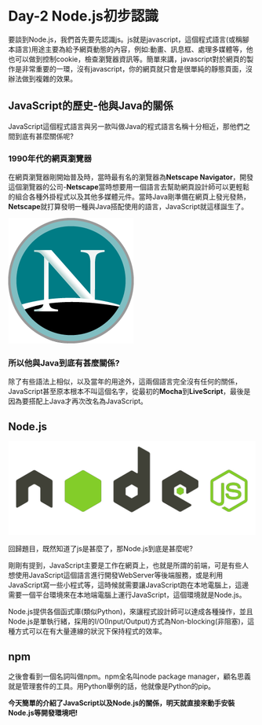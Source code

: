 # Day-2 Node.js初步認識

要談到Node.js，我們首先要先認識js。js就是javascript，這個程式語言(或稱腳本語言)用途主要為給予網頁動態的內容，例如:動畫、訊息框、處理多媒體等，他也可以做到控制cookie，檢查瀏覽器資訊等。簡單來講，javascript對於網頁的製作是非常重要的一環，沒有javascript，你的網頁就只會是很單純的靜態頁面，沒辦法做到複雜的效果。

## JavaScript的歷史-他與Java的關係

JavaScript這個程式語言與另一款叫做Java的程式語言名稱十分相近，那他們之間到底有甚麼關係呢?

### 1990年代的網頁瀏覽器

在網頁瀏覽器剛開始普及時，當時最有名的瀏覽器為**Netscape Navigator**，開發這個瀏覽器的公司-**Netscape**當時想要用一個語言去幫助網頁設計師可以更輕鬆的組合各種外掛程式以及其他多媒體元件。當時Java剛準備在網頁上發光發熱，**Netscape**就打算發明一種與Java搭配使用的語言，JavaScript就這樣誕生了。

![Day2-01](./img/Day2/01.png)

### 所以他與Java到底有甚麼關係?

除了有些語法上相似，以及當年的用途外，這兩個語言完全沒有任何的關係，JavaScript甚至原本根本不叫這個名字，從最初的**Mocha**到**LiveScript**，最後是因為要搭配上Java才再次改名為JavaScript。

## Node.js

![Day2-02](./img/Day2/02.png)

回歸題目，既然知道了js是甚麼了，那Node.js到底是甚麼呢?

剛剛有提到，JavaScript主要是工作在網頁上，也就是所謂的前端，可是有些人想使用JavaScript這個語言進行開發WebServer等後端服務，或是利用JavaScript寫一些小程式等，這時候就需要讓JavaScript跑在本地電腦上，這邊需要一個平台環境來在本地端電腦上運行JavaScript，這個環境就是Node.js。

Node.js提供各個函式庫(類似Python)，來讓程式設計師可以達成各種操作，並且Node.js是單執行緒，採用的I/O(Input/Output)方式為Non-blocking(非阻塞)，這種方式可以在有大量連線的狀況下保持程式的效率。

## npm

之後會看到一個名詞叫做npm。npm全名叫node package manager，顧名思義就是管理套件的工具。用Python舉例的話，他就像是Python的pip。

**今天簡單的介紹了JavaScript以及Node.js的關係，明天就直接來動手安裝Node.js等開發環境吧!**